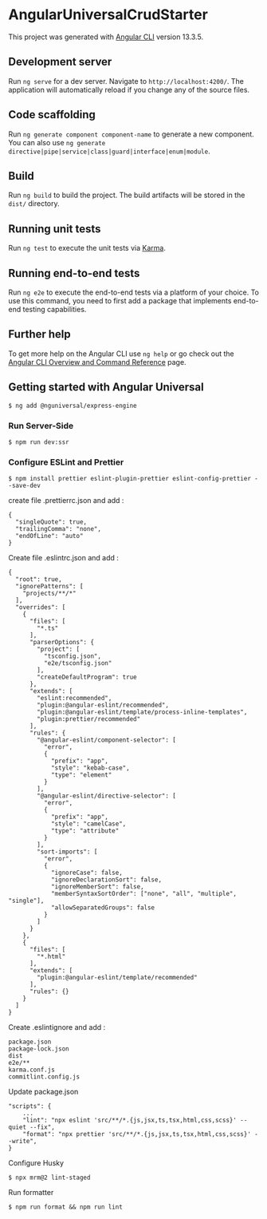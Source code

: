 # AngularUniversalCrudStarter

This project was generated with [Angular CLI](https://github.com/angular/angular-cli) version 13.3.5.

## Development server

Run `ng serve` for a dev server. Navigate to `http://localhost:4200/`. The application will automatically reload if you change any of the source files.

## Code scaffolding

Run `ng generate component component-name` to generate a new component. You can also use `ng generate directive|pipe|service|class|guard|interface|enum|module`.

## Build

Run `ng build` to build the project. The build artifacts will be stored in the `dist/` directory.

## Running unit tests

Run `ng test` to execute the unit tests via [Karma](https://karma-runner.github.io).

## Running end-to-end tests

Run `ng e2e` to execute the end-to-end tests via a platform of your choice. To use this command, you need to first add a package that implements end-to-end testing capabilities.

## Further help

To get more help on the Angular CLI use `ng help` or go check out the [Angular CLI Overview and Command Reference](https://angular.io/cli) page.


## Getting started with Angular Universal
```
$ ng add @nguniversal/express-engine
```

### Run Server-Side
```
$ npm run dev:ssr
```

### Configure ESLint and Prettier
```
$ npm install prettier eslint-plugin-prettier eslint-config-prettier --save-dev
```

create file .prettierrc.json and add :
```
{
  "singleQuote": true,
  "trailingComma": "none",
  "endOfLine": "auto"
}
```

Create file .eslintrc.json and add :

```
{
  "root": true,
  "ignorePatterns": [
    "projects/**/*"
  ],
  "overrides": [
    {
      "files": [
        "*.ts"
      ],
      "parserOptions": {
        "project": [
          "tsconfig.json",
          "e2e/tsconfig.json"
        ],
        "createDefaultProgram": true
      },
      "extends": [
        "eslint:recommended",
        "plugin:@angular-eslint/recommended",
        "plugin:@angular-eslint/template/process-inline-templates",
        "plugin:prettier/recommended"
      ],
      "rules": {
        "@angular-eslint/component-selector": [
          "error",
          {
            "prefix": "app",
            "style": "kebab-case",
            "type": "element"
          }
        ],
        "@angular-eslint/directive-selector": [
          "error",
          {
            "prefix": "app",
            "style": "camelCase",
            "type": "attribute"
          }
        ],
        "sort-imports": [
          "error",
          {
            "ignoreCase": false,
            "ignoreDeclarationSort": false,
            "ignoreMemberSort": false,
            "memberSyntaxSortOrder": ["none", "all", "multiple", "single"],
            "allowSeparatedGroups": false
          }
        ]
      }
    },
    {
      "files": [
        "*.html"
      ],
      "extends": [
        "plugin:@angular-eslint/template/recommended"
      ],
      "rules": {}
    }
  ]
}
```

Create .eslintignore and add :

```
package.json
package-lock.json
dist
e2e/**
karma.conf.js
commitlint.config.js
```

Update package.json

```
"scripts": {
    ...
    "lint": "npx eslint 'src/**/*.{js,jsx,ts,tsx,html,css,scss}' --quiet --fix",
    "format": "npx prettier 'src/**/*.{js,jsx,ts,tsx,html,css,scss}' --write",
}
```

Configure Husky
```
$ npx mrm@2 lint-staged
```

Run formatter
```
$ npm run format && npm run lint
```